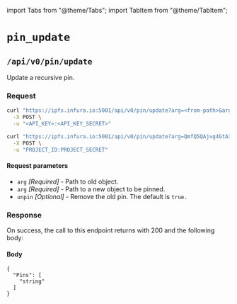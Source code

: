 import Tabs from "@theme/Tabs";
import TabItem from "@theme/TabItem";

# `pin_update`

## `/api/v0/pin/update`

Update a recursive pin.

### Request

<Tabs>
  <TabItem value="Syntax" label="Syntax" default>

```bash
curl "https://ipfs.infura.io:5001/api/v0/pin/update?arg=<from-path>&arg=<to-path>&unpin=true" \
  -X POST \
  -u "<API_KEY>:<API_KEY_SECRET>"
```

  </TabItem>
  <TabItem value="Example" label="Example" >

```bash
curl "https://ipfs.infura.io:5001/api/v0/pin/update?arg=QmfQ5QAjvg4GtA3wg3adpnDJug8ktA1BxurVqBD8rtgVjM&arg=QmeGAVddnBSnKc1DLE7DLV9uuTqo5F7QbaveTjr45JUdQn" \
  -X POST \
  -u "PROJECT_ID:PROJECT_SECRET"
```

  </TabItem>
</Tabs>

#### Request parameters

- `arg` _\[Required]_ - Path to old object.
- `arg` _\[Required]_ - Path to a new object to be pinned.
- `unpin` _\[Optional]_ - Remove the old pin. The default is `true.`

### Response

On success, the call to this endpoint returns with 200 and the following body:

#### Body

```
{
  "Pins": [
    "string"
  ]
}
```
